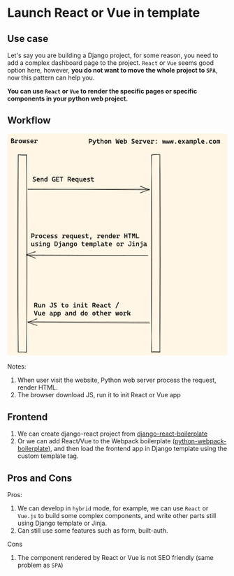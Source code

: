 # Launch React or Vue in template

## Use case

Let's say you are building a Django project, for some reason, you need to add a complex dashboard page to the project. `React` or `Vue` seems good option here, however, **you do not want to move the whole project to `SPA`**, now this pattern can help you.

**You can use `React` or `Vue` to render the specific pages or specific components in your python web project.**

## Workflow

![Launch React in template](images/launch_in_template.png)

Notes:

1. When user visit the website, Python web server process the request, render HTML.
1. The browser download JS, run it to init React or Vue app

## Frontend

1. We can create django-react project from [django-react-boilerplate](https://github.com/vintasoftware/django-react-boilerplate)
1. Or we can add React/Vue to the Webpack boilerplate ([python-webpack-boilerplate](https://python-webpack-boilerplate.readthedocs.io/en/latest/react/)), and then load the frontend app in Django template using the custom template tag.

## Pros and Cons

Pros:

1. We can develop in `hybrid` mode, for example, we can use `React` or `Vue.js` to build some complex components, and write other parts still using Django template or Jinja.
1. Can still use some features such as form, built-auth.

Cons

1. The component rendered by React or Vue is not SEO friendly (same problem as `SPA`)
